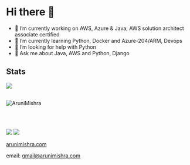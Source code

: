 # Hi there 👋

- 🔭 I’m currently working on AWS, Azure & Java; AWS solution architect associate certified
- 🌱 I’m currently learning Python, Docker and Azure-204/ARM, Devops
- 🤔 I’m looking for help with Python
- 💬 Ask me about Java, AWS and Python, Django

## Stats

<a href="#stats">
<img align="center" src = "https://gh-readme-stats.vercel.app/api/top-langs/?username=AruniMishra&hide=css&layout=compact&theme=dark" />
</a>
</br>
</br>

<p><img align="center" src="https://github-readme-streak-stats.herokuapp.com/?user=AruniMishra&theme=dark" alt="AruniMishra" /></p>
</br>
</br>

[<img src="https://img.shields.io/badge/linkedin-%230077B5.svg?&style=for-the-badge&logo=linkedin&logoColor=white" />][linkedin]
[<img src = "https://img.shields.io/badge/gmail-%23E4405F.svg?&style=for-the-badge&logo=gmail&logoColor=white">][gmail]

[arunimishra.com](https://www.arunimishra.com)

[linkedin]: https://www.linkedin.com/in/aruni-mishra-419a3848/
[gmail]: mailto:arunimishramsit@gmail.com
email: gmail@arunimishra.com
